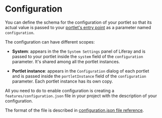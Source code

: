 # Configuration

You can define the schema for the configuration of your portlet so that its
actual value is passed to your
[portlet's entry point](../reference/js-portlet-entry-point.md)
as a parameter named `configuration`.

The configuration can have different scopes:

-   **System**: appears in the the `System Settings` panel of Liferay and is
    passed to your portlet inside the `system` field of the `configuration`
    parameter. It's shared among all the portlet instances.

-   **Portlet instance**: appears in the `Configuration` dialog of each portlet
    and is passed inside the `portletInstance` field of the `configuration`
    parameter. Each portlet instance has its own copy.

All you need to do to enable configuration is creating a
`features/configuration.json` file in your project with the description of your
configuration.

The format of the file is described in
[configuration.json file reference](../reference/configuration-json.md).
